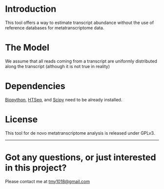# Introduction
This tool offers a way to estimate transcript abundance without the use of reference databases for metatranscriptome data.

# The Model
We assume that all reads coming from a transcript are uniformly distributed along the transcript (although it is not true in reality)

# Dependencies
[Biopython](http://biopython.org/wiki/Main_Page), 
[HTSeq](http://www-huber.embl.de/users/anders/HTSeq/doc/overview.html), 
and [Scipy](http://scipy.org/) need to be already installed.

# License
This tool for de novo metatranscriptome analysis is released under GPLv3.

***
# Got any questions, or just interested in this project?
Please contact me at [tmy1018@gmail.com](tmy1018@gmail.com)
